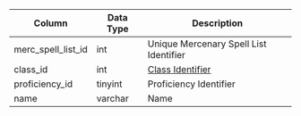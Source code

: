 | Column             | Data Type | Description                                                                      |
| ------------------ | --------- | -------------------------------------------------------------------------------- |
| merc_spell_list_id | int       | Unique Mercenary Spell List Identifier                                           |
| class_id           | int       | [Class Identifier](https://eqemu.gitbook.io/server/categories/player/class-list) |
| proficiency_id     | tinyint   | Proficiency Identifier                                                           |
| name               | varchar   | Name                                                                             |